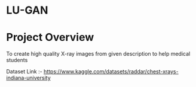 # LU-GAN

# Project Overview

To create high quality X-ray images from given description to help medical students  

Dataset Link :- https://www.kaggle.com/datasets/raddar/chest-xrays-indiana-university

